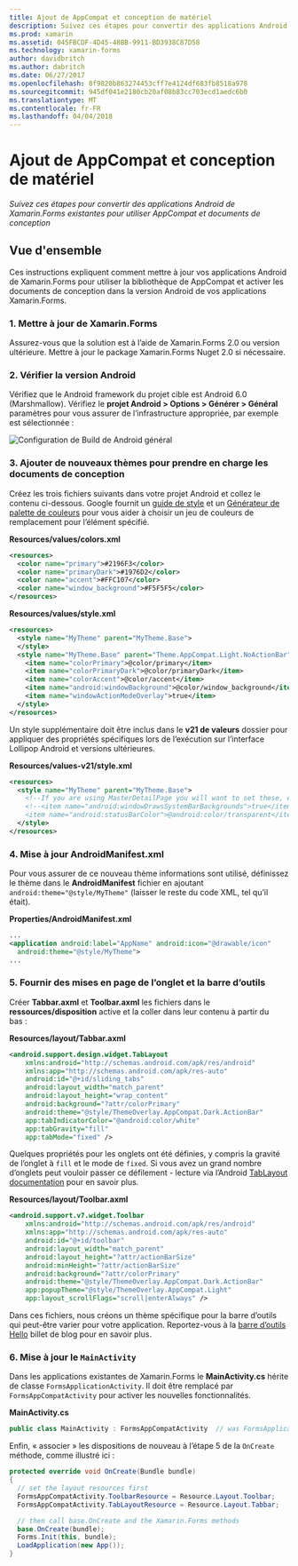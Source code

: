 ```yaml
---
title: Ajout de AppCompat et conception de matériel
description: Suivez ces étapes pour convertir des applications Android de Xamarin.Forms existantes pour utiliser AppCompat et documents de conception
ms.prod: xamarin
ms.assetid: 045FBCDF-4D45-48BB-9911-BD3938C87D58
ms.technology: xamarin-forms
author: davidbritch
ms.author: dabritch
ms.date: 06/27/2017
ms.openlocfilehash: 8f9820b863274453cff7e4124df683fb8518a978
ms.sourcegitcommit: 945df041e2180cb20af08b83cc703ecd1aedc6b0
ms.translationtype: MT
ms.contentlocale: fr-FR
ms.lasthandoff: 04/04/2018
---
```

# <a name="adding-appcompat-and-material-design"></a>Ajout de AppCompat et conception de matériel

_Suivez ces étapes pour convertir des applications Android de Xamarin.Forms existantes pour utiliser AppCompat et documents de conception_

<!-- source https://gist.github.com/jassmith/a3b2a543f99126782936
https://blog.xamarin.com/material-design-for-your-xamarin-forms-android-apps/ -->

## <a name="overview"></a>Vue d'ensemble

Ces instructions expliquent comment mettre à jour vos applications Android de Xamarin.Forms pour utiliser la bibliothèque de AppCompat et activer les documents de conception dans la version Android de vos applications Xamarin.Forms.

### <a name="1-update-xamarinforms"></a>1. Mettre à jour de Xamarin.Forms

Assurez-vous que la solution est à l’aide de Xamarin.Forms 2.0 ou version ultérieure. Mettre à jour le package Xamarin.Forms Nuget 2.0 si nécessaire.

### <a name="2-check-android-version"></a>2. Vérifier la version Android

Vérifiez que le Android framework du projet cible est Android 6.0 (Marshmallow). Vérifiez le **projet Android > Options > Générer > Général** paramètres pour vous assurer de l’infrastructure appropriée, par exemple est sélectionnée :

 ![](appcompat-images/target-android-6-sml.png "Configuration de Build de Android général")

### <a name="3-add-new-themes-to-support-material-design"></a>3. Ajouter de nouveaux thèmes pour prendre en charge les documents de conception

Créez les trois fichiers suivants dans votre projet Android et collez le contenu ci-dessous. Google fournit un [guide de style](http://www.google.com/design/spec/style/color.html#color-color-palette) et un [Générateur de palette de couleurs](http://www.materialpalette.com/) pour vous aider à choisir un jeu de couleurs de remplacement pour l’élément spécifié.

**Resources/values/colors.xml**

```xml
<resources>
  <color name="primary">#2196F3</color>
  <color name="primaryDark">#1976D2</color>
  <color name="accent">#FFC107</color>
  <color name="window_background">#F5F5F5</color>
</resources>
```

**Resources/values/style.xml**

```xml
<resources>
  <style name="MyTheme" parent="MyTheme.Base">
  </style>
  <style name="MyTheme.Base" parent="Theme.AppCompat.Light.NoActionBar">
    <item name="colorPrimary">@color/primary</item>
    <item name="colorPrimaryDark">@color/primaryDark</item>
    <item name="colorAccent">@color/accent</item>
    <item name="android:windowBackground">@color/window_background</item>
    <item name="windowActionModeOverlay">true</item>
  </style>
</resources>
```

Un style supplémentaire doit être inclus dans le **v21 de valeurs** dossier pour appliquer des propriétés spécifiques lors de l’exécution sur l’interface Lollipop Android et versions ultérieures.

**Resources/values-v21/style.xml**

```xml
<resources>
  <style name="MyTheme" parent="MyTheme.Base">
    <!--If you are using MasterDetailPage you will want to set these, else you can leave them out-->
    <!--<item name="android:windowDrawsSystemBarBackgrounds">true</item>
    <item name="android:statusBarColor">@android:color/transparent</item>-->
  </style>
</resources>
```

### <a name="4-update-androidmanifestxml"></a>4. Mise à jour AndroidManifest.xml

Pour vous assurer de ce nouveau thème informations sont utilisé, définissez le thème dans le **AndroidManifest** fichier en ajoutant `android:theme="@style/MyTheme"` (laisser le reste du code XML, tel qu’il était).

**Properties/AndroidManifest.xml**

```xml
...
<application android:label="AppName" android:icon="@drawable/icon"
  android:theme="@style/MyTheme">
...
```

### <a name="5-provide-toolbar-and-tab-layouts"></a>5. Fournir des mises en page de l’onglet et la barre d’outils

Créer **Tabbar.axml** et **Toolbar.axml** les fichiers dans le **ressources/disposition** active et la coller dans leur contenu à partir du bas :

**Resources/layout/Tabbar.axml**

```xml
<android.support.design.widget.TabLayout
    xmlns:android="http://schemas.android.com/apk/res/android"
    xmlns:app="http://schemas.android.com/apk/res-auto"
    android:id="@+id/sliding_tabs"
    android:layout_width="match_parent"
    android:layout_height="wrap_content"
    android:background="?attr/colorPrimary"
    android:theme="@style/ThemeOverlay.AppCompat.Dark.ActionBar"
    app:tabIndicatorColor="@android:color/white"
    app:tabGravity="fill"
    app:tabMode="fixed" />
```

Quelques propriétés pour les onglets ont été définies, y compris la gravité de l’onglet à `fill` et le mode de `fixed`.
Si vous avez un grand nombre d’onglets peut vouloir passer ce défilement - lecture via l’Android [TabLayout documentation](http://developer.android.com/reference/android/support/design/widget/TabLayout.html) pour en savoir plus.

**Resources/layout/Toolbar.axml**

```xml
<android.support.v7.widget.Toolbar
    xmlns:android="http://schemas.android.com/apk/res/android"
    xmlns:app="http://schemas.android.com/apk/res-auto"
    android:id="@+id/toolbar"
    android:layout_width="match_parent"
    android:layout_height="?attr/actionBarSize"
    android:minHeight="?attr/actionBarSize"
    android:background="?attr/colorPrimary"
    android:theme="@style/ThemeOverlay.AppCompat.Dark.ActionBar"
    app:popupTheme="@style/ThemeOverlay.AppCompat.Light"
    app:layout_scrollFlags="scroll|enterAlways" />
```

Dans ces fichiers, nous créons un thème spécifique pour la barre d’outils qui peut-être varier pour votre application.
Reportez-vous à la [barre d’outils Hello](https://blog.xamarin.com/android-tips-hello-toolbar-goodbye-action-bar/) billet de blog pour en savoir plus.


### <a name="6-update-the-mainactivity"></a>6. Mise à jour le `MainActivity`

Dans les applications existantes de Xamarin.Forms le **MainActivity.cs** hérite de classe `FormsApplicationActivity`. Il doit être remplacé par `FormsAppCompatActivity` pour activer les nouvelles fonctionnalités.

**MainActivity.cs**

```csharp
public class MainActivity : FormsAppCompatActivity  // was FormsApplicationActivity
```

Enfin, « associer » les dispositions de nouveau à l’étape 5 de la `OnCreate` méthode, comme illustré ici :

```csharp
protected override void OnCreate(Bundle bundle)
{
  // set the layout resources first
  FormsAppCompatActivity.ToolbarResource = Resource.Layout.Toolbar;
  FormsAppCompatActivity.TabLayoutResource = Resource.Layout.Tabbar;

  // then call base.OnCreate and the Xamarin.Forms methods
  base.OnCreate(bundle);
  Forms.Init(this, bundle);
  LoadApplication(new App());
}
```
